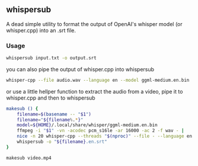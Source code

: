 
## whispersub

A dead simple utility to format the output of OpenAI's whisper model (or whisper.cpp) into an .srt file.


### Usage

``` bash
whispersub input.txt -o output.srt
```

you can also pipe the output of whisper.cpp into whispersub


```bash
whisper-cpp --file audio.wav --language en --model ggml-medium.en.bin | whispersub
```

or use a little hellper function to extract the audio from a video, pipe it to whisper.cpp and then to whispersub

```bash
makesub () {
    filename=$(basename -- "$1")
    filename="${filename%.*}"
    model=${HOME}/.local/share/whisper/ggml-medium.en.bin
    ffmpeg -i "$1" -vn -acodec pcm_s16le -ar 16000 -ac 2 -f wav - | 
    nice -n 20 whisper-cpp --threads "$(nproc)" --file - --language en --model "$model" |
    whispersub -o "${filename}.en.srt"
}

makesub video.mp4
```